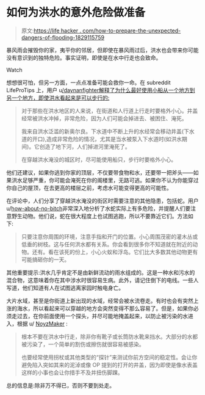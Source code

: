 # 如何为洪水的意外危险做准备

> 原文:[https://life hacker . com/how-to-prepare-the-unexpected-dangers-of-flooding-1829115759](https://lifehacker.com/how-to-prepare-for-the-unexpected-dangers-of-flooding-1829115759)

暴风雨会摧毁你的家，夷平你的邻居，但即使在暴风雨过后，洪水也会带来你可能没有意识到的独特危险。事实证明，即使是在水中行走也会致命。

Watch

想想很可怕，但另一方面，一点点准备可能会救你一命。在 subreddit LifeProTips 上，用户 u[/daynanfighter](https://www.reddit.com/user/daynanfighter)[解释了为什么最好使用小船从一个地方到另一个地方，即使洪水看起来是可以步行的:](https://www.reddit.com/r/LifeProTips/comments/9gjbld/lpt_for_those_in_flooded_areas_use_extreme/)

> 对于那些在洪水地区的人来说，在街道和人行道上行走时要格外小心。井盖经常被洪水冲掉，非常危险，因为人们可能会掉进去、被困住、淹死。
> 
> 我来自洪水泛滥的新奥尔良。下水道中不断上升的水经常会移动井盖(下水道的开口),造成非常危险的情况，尤其是当水被泵入下水道时(如洪水期间)。它创造了地下河，人们掉进河里淹死了。
> 
> 在穿越洪水淹没的城区时，尽可能使用船只，步行时要格外小心。

他们还建议，如果你逃到你家的顶层，不仅要带食物和水，还要带一把斧头——如果洪水足够严重，你可能会淹死在你的阁楼里，无路可逃。如果你不认为你能穿过你自己的屋顶，在去更高的楼层之前，考虑水可能变得更高的可能性。

在评论中，人们分享了穿越洪水淹没的街区时需要注意的其他隐患，包括蛇。用户 u/[how-about-no-bitch](https://www.reddit.com/user/how-about-no-bitch)非常深入地分析了水蛇实际上有多危险，并提醒人们要注意野生动物。他们说，蛇在很大程度上也试图逃跑，所以不要靠近它们。方法如下:

> 只要注意你周围的环境，注意手指和开门的位置。小心周围茂密的灌木丛或低垂的树枝。这与任何洪水都有关系。你会看到很多你不知道就在附近的动物。还有。看在该死的份上，小心火蚁和浮岛。它们比大多数其他动物更有可能搞砸你的一天。

其他重要提示:洪水几乎肯定不是由新鲜流动的雨水组成的。这是一种水和污水的混合物，这意味着你在其中涉水时很容易生病。此外，请记住倒下的电线。一些人写道，他们知道有人在试图逃离家园时触电身亡。

大片水域，甚至是你街道上新出现的水域，经常会被水流卷走。有时也会有突然上涨的海水，所以看起来可以穿越的地方会突然变得不那么容易了。但是，如果你必须走过去，在你前面使用一个探头，并尽可能地掩盖起来，以防止被污染的水进入，根据 u/ [NoyzMaker](https://www.reddit.com/user/NoyzMaker) :

> 根本不要在洪水中行走，除非你有靴子或长筒防水靴来挡水。大部分的水都被污染了，一个简单的割伤或擦伤就很容易被感染。
> 
> 也要经常使用拐杖或其他类型的“探针”来测试你前方空间的稳定性。会让你避免陷入突如其来的泥淖或像 OP 提到的打开的井盖，因为即使是像水表盖这样的小事也会让你措手不及并扭伤脚踝。

总的信息是:除非万不得已，否则不要到处走。
